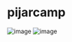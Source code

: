 # pijarcamp
![image](https://github.com/ngbull/pijarcamp/assets/101589853/5cc4307f-85fb-409e-b0c1-2bacb9bc290c)
![image](https://github.com/ngbull/pijarcamp/assets/101589853/4b5784f4-3e3d-4b30-816d-803c0cdba7a2)
